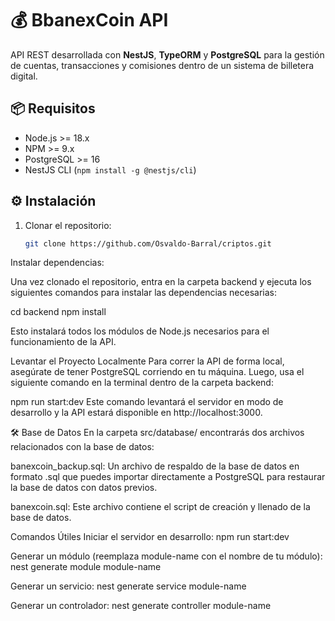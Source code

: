 # 💰 BbanexCoin API

API REST desarrollada con **NestJS**, **TypeORM** y **PostgreSQL** para la gestión de cuentas, transacciones y comisiones dentro de un sistema de billetera digital.

## 📦 Requisitos

- Node.js >= 18.x
- NPM >= 9.x 
- PostgreSQL >= 16
- NestJS CLI (`npm install -g @nestjs/cli`)

## ⚙️ Instalación

1. Clonar el repositorio:

   ```bash
   git clone https://github.com/Osvaldo-Barral/criptos.git

Instalar dependencias:

Una vez clonado el repositorio, entra en la carpeta backend y ejecuta los siguientes comandos para instalar las dependencias necesarias:

cd backend
npm install

Esto instalará todos los módulos de Node.js necesarios para el funcionamiento de la API.

Levantar el Proyecto Localmente
Para correr la API de forma local, asegúrate de tener PostgreSQL corriendo en tu máquina. Luego, usa el siguiente comando en la terminal dentro de la carpeta backend:

npm run start:dev
Este comando levantará el servidor en modo de desarrollo y la API estará disponible en http://localhost:3000.

🛠️ Base de Datos
En la carpeta src/database/ encontrarás dos archivos relacionados con la base de datos:

banexcoin_backup.sql: Un archivo de respaldo de la base de datos en formato .sql que puedes importar directamente a PostgreSQL para restaurar la base de datos con datos previos.

banexcoin.sql: Este archivo contiene el script de creación y llenado de la base de datos.

Comandos Útiles
Iniciar el servidor en desarrollo:
npm run start:dev

Generar un módulo (reemplaza module-name con el nombre de tu módulo):
nest generate module module-name

Generar un servicio:
nest generate service module-name

Generar un controlador:
nest generate controller module-name